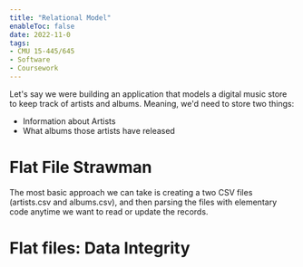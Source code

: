 ```yaml
---
title: "Relational Model"
enableToc: false
date: 2022-11-0
tags:
- CMU 15-445/645
- Software
- Coursework
---
```


Let's say we were building an application that models a digital music store to keep track of artists and albums. Meaning, we'd need to store two things:

- Information about Artists
- What albums those artists have released



# Flat File Strawman

The most basic approach we can take is creating a two CSV files (artists.csv and albums.csv), and then parsing the files with elementary code anytime we want to read or update the records. 

# Flat files: Data Integrity

